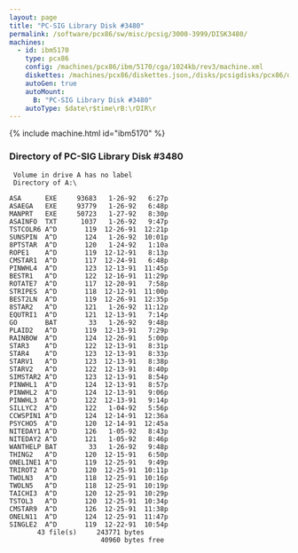 ```yaml
---
layout: page
title: "PC-SIG Library Disk #3480"
permalink: /software/pcx86/sw/misc/pcsig/3000-3999/DISK3480/
machines:
  - id: ibm5170
    type: pcx86
    config: /machines/pcx86/ibm/5170/cga/1024kb/rev3/machine.xml
    diskettes: /machines/pcx86/diskettes.json,/disks/pcsigdisks/pcx86/diskettes.json
    autoGen: true
    autoMount:
      B: "PC-SIG Library Disk #3480"
    autoType: $date\r$time\rB:\rDIR\r
---
```


{% include machine.html id="ibm5170" %}

### Directory of PC-SIG Library Disk #3480

     Volume in drive A has no label
     Directory of A:\

    ASA      EXE     93683   1-26-92   6:27p
    ASAEGA   EXE     93779   1-26-92   6:48p
    MANPRT   EXE     50723   1-27-92   8:30p
    ASAINFO  TXT      1037   1-26-92   9:47p
    TSTCOLR6 A^D       119  12-26-91  12:21p
    SUNSPIN  A^D       124   1-26-92  10:01p
    8PTSTAR  A^D       120   1-24-92   1:10a
    ROPE1    A^D       119  12-12-91   8:13p
    CMSTAR1  A^D       117  12-24-91   6:48p
    PINWHL4  A^D       123  12-13-91  11:45p
    BESTR1   A^D       122  12-16-91  11:29p
    ROTATE7  A^D       117  12-20-91   7:58p
    STRIPES  A^D       118  12-12-91  11:00p
    BEST2LN  A^D       119  12-26-91  12:35p
    8STAR2   A^D       121   1-26-92  11:12p
    EQUTRI1  A^D       121  12-13-91   7:14p
    GO       BAT        33   1-26-92   9:48p
    PLAID2   A^D       119  12-13-91   7:29p
    RAINBOW  A^D       124  12-26-91   5:00p
    STAR3    A^D       122  12-13-91   8:31p
    STAR4    A^D       123  12-13-91   8:33p
    STARV1   A^D       123  12-13-91   8:38p
    STARV2   A^D       122  12-13-91   8:40p
    SIMSTAR2 A^D       123  12-13-91   8:54p
    PINWHL1  A^D       124  12-13-91   8:57p
    PINWHL2  A^D       124  12-13-91   9:06p
    PINWHL3  A^D       122  12-13-91   9:14p
    SILLYC2  A^D       122   1-04-92   5:56p
    CCWSPIN1 A^D       124  12-14-91  12:36a
    PSYCHO5  A^D       120  12-14-91  12:45a
    NITEDAY1 A^D       126   1-05-92   8:43p
    NITEDAY2 A^D       121   1-05-92   8:46p
    WANTHELP BAT        33   1-26-92   9:48p
    THING2   A^D       120  12-15-91   6:50p
    ONELINE1 A^D       119  12-25-91   9:49p
    TRIROT2  A^D       120  12-25-91  10:11p
    TWOLN3   A^D       118  12-25-91  10:16p
    TWOLN5   A^D       118  12-25-91  10:19p
    TAICHI3  A^D       120  12-25-91  10:29p
    TSTOL3   A^D       120  12-25-91  10:34p
    CMSTAR9  A^D       126  12-25-91  11:38p
    ONELN11  A^D       124  12-25-91  11:47p
    SINGLE2  A^D       119  12-22-91  10:54p
           43 file(s)     243771 bytes
                           40960 bytes free
